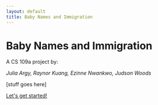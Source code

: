 ```yaml
---
layout: default
title: Baby Names and Immigration
---
```


# Baby Names and Immigration #

A CS 109a project by:

_Julia Argy, Raynor Kuang, Ezinne Nwankwo, Judson Woods_

[stuff goes here]

[Let's get started!](preso.html)
